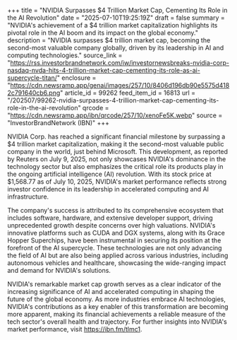 +++
title = "NVIDIA Surpasses $4 Trillion Market Cap, Cementing Its Role in the AI Revolution"
date = "2025-07-10T19:25:19Z"
draft = false
summary = "NVIDIA's achievement of a $4 trillion market capitalization highlights its pivotal role in the AI boom and its impact on the global economy."
description = "NVIDIA surpasses $4 trillion market cap, becoming the second-most valuable company globally, driven by its leadership in AI and computing technologies."
source_link = "https://rss.investorbrandnetwork.com/iw/investornewsbreaks-nvidia-corp-nasdaq-nvda-hits-4-trillion-market-cap-cementing-its-role-as-ai-supercycle-titan/"
enclosure = "https://cdn.newsramp.app/genai/images/257/10/8406d196db90e5575d4182c791640cb6.png"
article_id = 99262
feed_item_id = 16813
url = "/202507/99262-nvidia-surpasses-4-trillion-market-cap-cementing-its-role-in-the-ai-revolution"
qrcode = "https://cdn.newsramp.app/ibn/qrcode/257/10/xenoFe5K.webp"
source = "InvestorBrandNetwork (IBN)"
+++

<p>NVIDIA Corp. has reached a significant financial milestone by surpassing a $4 trillion market capitalization, making it the second-most valuable public company in the world, just behind Microsoft. This development, as reported by Reuters on July 9, 2025, not only showcases NVIDIA's dominance in the technology sector but also emphasizes the critical role its products play in the ongoing artificial intelligence (AI) revolution. With its stock price at $1,568.77 as of July 10, 2025, NVIDIA's market performance reflects strong investor confidence in its leadership in accelerated computing and AI infrastructure.</p><p>The company's success is attributed to its comprehensive ecosystem that includes software, hardware, and extensive developer support, driving unprecedented growth despite concerns over high valuations. NVIDIA's innovative platforms such as CUDA and DGX systems, along with its Grace Hopper Superchips, have been instrumental in securing its position at the forefront of the AI supercycle. These technologies are not only advancing the field of AI but are also being applied across various industries, including autonomous vehicles and healthcare, showcasing the wide-ranging impact and demand for NVIDIA's solutions.</p><p>NVIDIA's remarkable market cap growth serves as a clear indicator of the increasing significance of AI and accelerated computing in shaping the future of the global economy. As more industries embrace AI technologies, NVIDIA's contributions as a key enabler of this transformation are becoming more apparent, making its financial achievements a reliable measure of the tech sector's overall health and trajectory. For further insights into NVIDIA's market performance, visit <a href='https://ibn.fm/tlmc1' rel='nofollow' target='_blank'>https://ibn.fm/tlmc1</a>.</p>